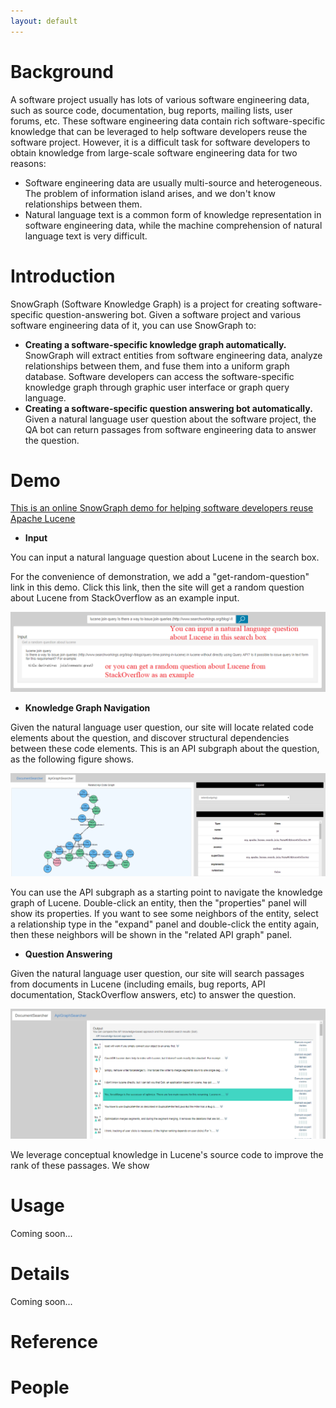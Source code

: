 ```yaml
---
layout: default
---
```


# [](#header-1)Background

A software project usually has lots of various software engineering data, such as source code, documentation, bug reports, mailing lists, user forums, etc.
These software engineering data contain rich software-specific knowledge that can be leveraged to help software developers reuse the software project.
However, it is a difficult task for software developers to obtain knowledge from large-scale software engineering data for two reasons:

* Software engineering data are usually multi-source and heterogeneous. The problem of information island arises, and we don't know relationships between them.
* Natural language text is a common form of knowledge representation in software engineering data, while the machine comprehension of natural language text is very difficult.

# [](#header-1)Introduction

SnowGraph (Software Knowledge Graph) is a project for creating software-specific question-answering bot.
Given a software project and various software engineering data of it, you can use SnowGraph to:

* **Creating a software-specific knowledge graph automatically.** SnowGraph will extract entities from software engineering data, analyze relationships between them, and fuse them into a uniform graph database. Software developers can access the software-specific knowledge graph through graphic user interface or graph query language.
* **Creating a software-specific question answering bot automatically.** Given a natural language user question about the software project, the QA bot can return passages from software engineering data to answer the question.

# [](#header-1)Demo

[This is an online SnowGraph demo for helping software developers reuse Apache Lucene](http://162.105.88.28:8080/SnowGraph/index.html)

* **Input**

You can input a natural language question about Lucene in the search box.

For the convenience of demonstration, we add a "get-random-question" link in this demo.
Click this link, then the site will get a random question about Lucene from StackOverflow as an example input.

![](assets/images/input.PNG)

* **Knowledge Graph Navigation**

Given the natural language user question, our site will locate related code elements about the question, and discover structural dependencies between these code elements.
This is an API subgraph about the question, as the following figure shows.

![](assets/images/graphsearcher.PNG)

You can use the API subgraph as a starting point to navigate the knowledge graph of Lucene.
Double-click an entity, then the "properties" panel will show its properties.
If you want to see some neighbors of the entity, select a relationship type in the "expand" panel and double-click the entity again, then these neighbors will be shown in the "related API graph" panel.

* **Question Answering**

Given the natural language user question, our site will search passages from documents in Lucene (including emails, bug reports, API documentation, StackOverflow answers, etc) to answer the question.

![](assets/images/docsearcher.PNG)

We leverage conceptual knowledge in Lucene's source code to improve the rank of these passages.
We show 

# [](#header-1)Usage

Coming soon...

# [](#header-1)Details

Coming soon...

# [](#header-1)Reference

# [](#header-1)People
